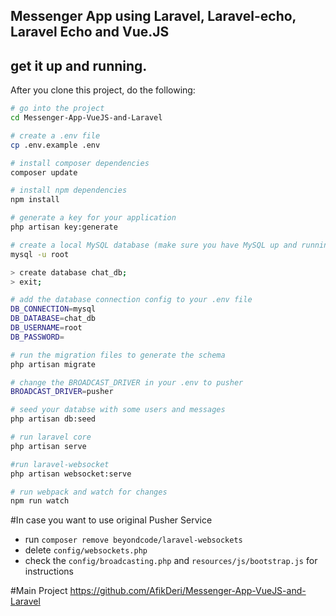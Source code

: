 ## Messenger App using Laravel, Laravel-echo, Laravel Echo and Vue.JS 


## get it up and running.

After you clone this project, do the following:

```bash
# go into the project
cd Messenger-App-VueJS-and-Laravel

# create a .env file
cp .env.example .env

# install composer dependencies
composer update

# install npm dependencies
npm install

# generate a key for your application
php artisan key:generate

# create a local MySQL database (make sure you have MySQL up and running)
mysql -u root

> create database chat_db;
> exit;

# add the database connection config to your .env file
DB_CONNECTION=mysql
DB_DATABASE=chat_db
DB_USERNAME=root
DB_PASSWORD=

# run the migration files to generate the schema
php artisan migrate

# change the BROADCAST_DRIVER in your .env to pusher
BROADCAST_DRIVER=pusher

# seed your databse with some users and messages
php artisan db:seed

# run laravel core
php artisan serve

#run laravel-websocket
php artisan websocket:serve

# run webpack and watch for changes
npm run watch
```
#In case you want to use original Pusher Service
* run ```composer remove beyondcode/laravel-websockets```
* delete `config/websockets.php`
* check the `config/broadcasting.php` and `resources/js/bootstrap.js` for instructions

#Main Project
https://github.com/AfikDeri/Messenger-App-VueJS-and-Laravel
